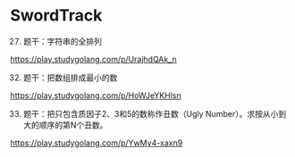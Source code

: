 # SwordTrack

27. 题干：字符串的全排列

https://play.studygolang.com/p/UrajhdQAk_n

32. 题干：把数组排成最小的数

https://play.studygolang.com/p/HoWJeYKHlsn

33. 题干：把只包含质因子2、3和5的数称作丑数（Ugly Number）。求按从小到大的顺序的第N个丑数。

https://play.studygolang.com/p/YwMy4-xaxn9
